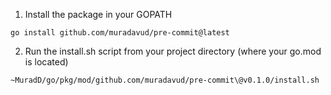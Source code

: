 1. Install the package in your GOPATH
```
go install github.com/muradavud/pre-commit@latest
```
2. Run the install.sh script from your project directory (where your go.mod is located)
```
~MuradD/go/pkg/mod/github.com/muradavud/pre-commit\@v0.1.0/install.sh 
```
